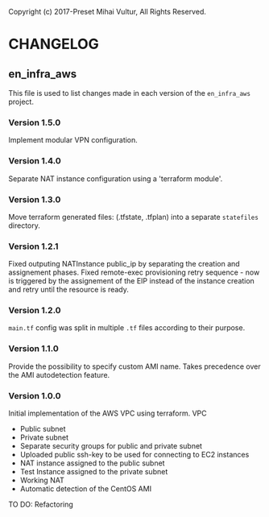 Copyright (c) 2017-Preset Mihai Vultur, All Rights Reserved.

CHANGELOG
=========
## en_infra_aws

This file is used to list changes made in each version of the `en_infra_aws` project.

### Version 1.5.0
Implement modular VPN configuration.

### Version 1.4.0
Separate NAT instance configuration using a 'terraform module'.

### Version 1.3.0
Move terraform generated files: (.tfstate, .tfplan) into a separate `statefiles` directory.

### Version 1.2.1
Fixed outputing NATInstance public_ip by separating the creation and assignement phases.
Fixed remote-exec provisioning retry sequence - now is triggered by the assignement 
 of the EIP instead of the instance creation and retry until the resource is ready.

### Version 1.2.0
`main.tf` config was split in multiple `.tf` files according to their purpose.

### Version 1.1.0
Provide the possibility to specify custom AMI name.
Takes precedence over the AMI autodetection feature. 

### Version 1.0.0
Initial implementation of the AWS VPC using terraform.
VPC
  - Public subnet
  - Private subnet
  - Separate security groups for public and private subnet
  - Uploaded public ssh-key to be used for connecting to EC2 instances
  - NAT instance assigned to the public subnet
  - Test Instance assigned to the private subnet
  - Working NAT
  - Automatic detection of the CentOS AMI

TO DO:
Refactoring

